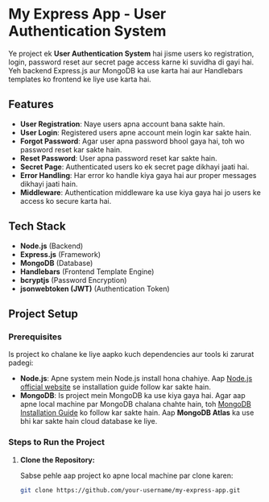 # My Express App - User Authentication System

Ye project ek **User Authentication System** hai jisme users ko registration, login, password reset aur secret page access karne ki suvidha di gayi hai. Yeh backend Express.js aur MongoDB ka use karta hai aur Handlebars templates ko frontend ke liye use karta hai.

## Features

- **User Registration**: Naye users apna account bana sakte hain.
- **User Login**: Registered users apne account mein login kar sakte hain.
- **Forgot Password**: Agar user apna password bhool gaya hai, toh wo password reset kar sakte hain.
- **Reset Password**: User apna password reset kar sakte hain.
- **Secret Page**: Authenticated users ko ek secret page dikhayi jaati hai.
- **Error Handling**: Har error ko handle kiya gaya hai aur proper messages dikhayi jaati hain.
- **Middleware**: Authentication middleware ka use kiya gaya hai jo users ke access ko secure karta hai.

## Tech Stack

- **Node.js** (Backend)
- **Express.js** (Framework)
- **MongoDB** (Database)
- **Handlebars** (Frontend Template Engine)
- **bcryptjs** (Password Encryption)
- **jsonwebtoken (JWT)** (Authentication Token)

## Project Setup

### Prerequisites

Is project ko chalane ke liye aapko kuch dependencies aur tools ki zarurat padegi:

- **Node.js**: Apne system mein Node.js install hona chahiye. Aap [Node.js official website](https://nodejs.org/) se installation guide follow kar sakte hain.
- **MongoDB**: Is project mein MongoDB ka use kiya gaya hai. Agar aap apne local machine par MongoDB chalana chahte hain, toh [MongoDB Installation Guide](https://www.mongodb.com/docs/manual/installation/) ko follow kar sakte hain. Aap **MongoDB Atlas** ka use bhi kar sakte hain cloud database ke liye.

### Steps to Run the Project

1. **Clone the Repository:**

   Sabse pehle aap project ko apne local machine par clone karen:

   ```bash
   git clone https://github.com/your-username/my-express-app.git
